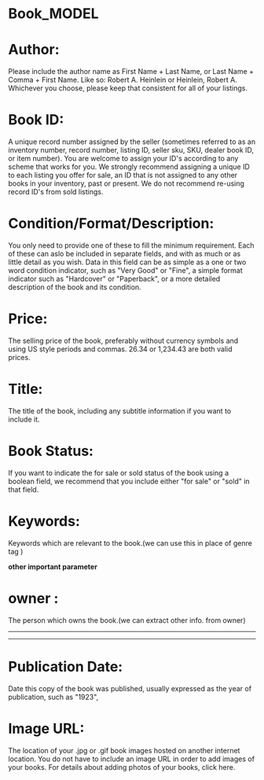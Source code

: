 # Book_MODEL
# Author: 
Please include the author name as First Name + Last Name, or Last Name + Comma + First Name. Like so: Robert A. Heinlein or Heinlein, Robert A.  Whichever you choose, please keep that consistent for all of your listings.

# Book ID: 
A unique record number assigned by the seller (sometimes referred to as an inventory number, record number, listing ID, seller sku, SKU, dealer book ID, or item number).  You are welcome to assign your ID's according to any scheme that works for you.  We strongly recommend assigning a unique ID to each listing you offer for sale, an ID that is not assigned to any other books in your inventory, past or present.  We do not recommend re-using record ID's from sold listings.

# Condition/Format/Description: 
You only need to provide one of these to fill the minimum requirement.  Each of these can aslo be included in separate fields, and with as much or as little detail as you wish.  Data in this field can be as simple as a one or two word condition indicator, such as "Very Good" or "Fine", a simple format indicator such as "Hardcover" or "Paperback", or a more detailed description of the book and its condition.

# Price: 
The selling price of the book, preferably without currency symbols and using US style periods and commas.  26.34 or 1,234.43 are both valid prices. 

# Title:
The title of the book, including any subtitle information if you want to include it.

# Book Status: 
If you want to indicate the for sale or sold status of the book using a boolean field, we recommend that you include either "for sale" or "sold" in that field.
# Keywords:
Keywords which are relevant to the book.(we can use this in place of genre tag )

**other important parameter**

# owner :
The person which owns the book.(we can extract other info. from owner)


-------
-----

# Publication Date: 
Date this copy of the book was published, usually expressed as the year of publication, such as "1923",

# Image URL: 
The location of your .jpg or .gif book images hosted on another internet location.  You do not have to include an image URL in order to add images of your books.  For details about adding photos of your books, click here.
